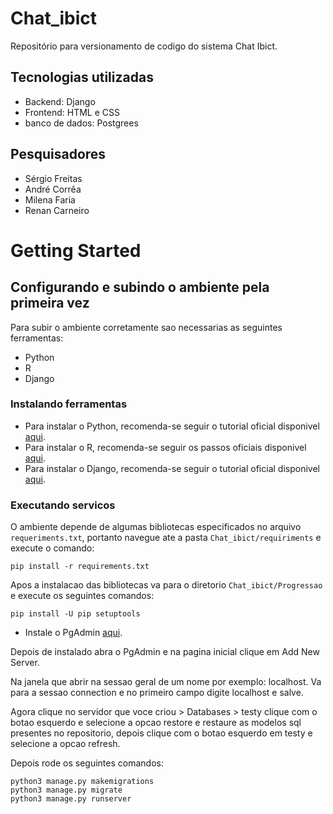 # Chat_ibict
  Repositório para versionamento de codigo do sistema Chat Ibict.

## Tecnologias utilizadas
  - Backend: Django
  - Frontend: HTML e CSS
  - banco de dados: Postgrees
 
## Pesquisadores
  - Sérgio Freitas
  - André Corrêa
  - Milena Faria
  - Renan Carneiro

# Getting Started

## Configurando e subindo o ambiente pela primeira vez

Para subir o ambiente corretamente sao necessarias as seguintes ferramentas:

* Python
* R
* Django

### Instalando ferramentas

* Para instalar o Python, recomenda-se seguir o tutorial oficial disponivel [aqui](https://python.org.br/instalacao-linux/).
* Para instalar o R, recomenda-se seguir os passos oficiais disponivel [aqui](https://cran.r-project.org/).
* Para instalar o Django, recomenda-se seguir o tutorial oficial disponivel [aqui](https://www.djangoproject.com/download/).

### Executando servicos

O ambiente depende de algumas bibliotecas especificados no arquivo `requeriments.txt`, portanto navegue ate a pasta `Chat_ibict/requiriments` e execute o comando:

```
pip install -r requirements.txt
```

Apos a instalacao das bibliotecas va para o diretorio `Chat_ibict/Progressao` e execute os seguintes comandos:

```
pip install -U pip setuptools
```
* Instale o PgAdmin [aqui](https://www.pgadmin.org/download/).

Depois de instalado abra o PgAdmin e na pagina inicial clique em Add New Server.

Na janela que abrir na sessao geral de um nome por exemplo: localhost. Va para a sessao connection e no primeiro campo digite localhost e salve.

Agora clique no servidor que voce criou > Databases > testy clique com o botao esquerdo e selecione a opcao restore e restaure as modelos sql presentes no repositorio, depois clique com o botao esquerdo em testy e selecione a opcao refresh.

Depois rode os seguintes comandos:
```
python3 manage.py makemigrations
python3 manage.py migrate
python3 manage.py runserver
```
